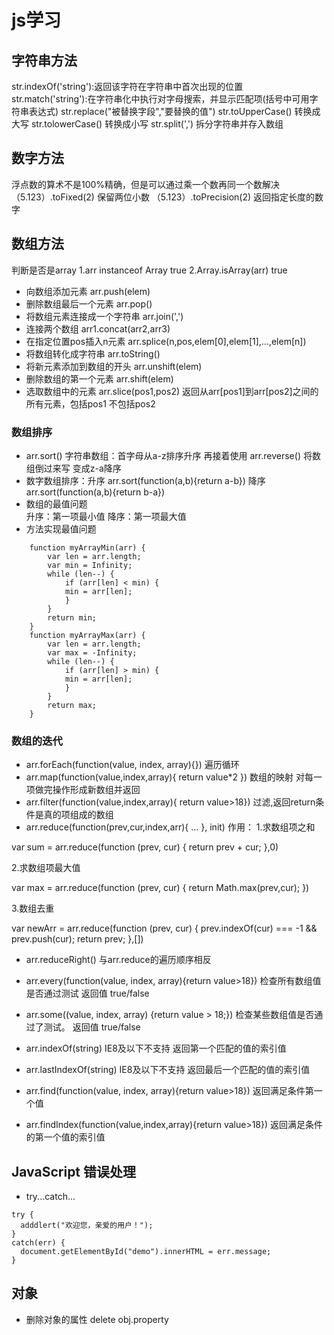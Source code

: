 # js学习

## 字符串方法

str.indexOf('string'):返回该字符在字符串中首次出现的位置  
str.match('string'):在字符串化中执行对字母搜索，并显示匹配项(括号中可用字符串表达式)
str.replace("被替换字段","要替换的值")
str.toUpperCase() 转换成大写
str.tolowerCase() 转换成小写
str.split(',') 拆分字符串并存入数组

## 数字方法

浮点数的算术不是100%精确，但是可以通过乘一个数再同一个数解决
（5.123）.toFixed(2) 保留两位小数
（5.123）.toPrecision(2) 返回指定长度的数字

## 数组方法

判断是否是array
1.arr instanceof Array true
2.Array.isArray(arr)  true

* 向数组添加元素 arr.push(elem)
* 删除数组最后一个元素 arr.pop()
* 将数组元素连接成一个字符串 arr.join(',')
* 连接两个数组 arr1.concat(arr2,arr3) 
* 在指定位置pos插入n元素 arr.splice(n,pos,elem[0],elem[1],...,elem[n])
* 将数组转化成字符串 arr.toString()
* 将新元素添加到数组的开头 arr.unshift(elem)
* 删除数组的第一个元素 arr.shift(elem)
* 选取数组中的元素 arr.slice(pos1,pos2) 返回从arr[pos1]到arr[pos2]之间的所有元素，包括pos1 不包括pos2

### 数组排序

* arr.sort() 字符串数组：首字母从a-z排序升序 再接着使用 arr.reverse() 将数组倒过来写 变成z-a降序
* 数字数组排序：升序 arr.sort(function(a,b){return a-b})
降序 arr.sort(function(a,b){return b-a})
* 数组的最值问题  
升序：第一项最小值
降序：第一项最大值
* 方法实现最值问题

```
    function myArrayMin(arr) {
        var len = arr.length;
        var min = Infinity;
        while (len--) {
            if (arr[len] < min) {
            min = arr[len];
            }
        }
        return min;
    }
    function myArrayMax(arr) {
        var len = arr.length;
        var max = -Infinity;
        while (len--) {
            if (arr[len] > min) {
            min = arr[len];
            }
        }
        return max;
    }
```

### 数组的迭代

* arr.forEach(function(value, index, array){}) 遍历循环
* arr.map(function(value,index,array){ return value*2 }) 数组的映射 对每一项做完操作形成新数组并返回
* arr.filter(function(value,index,array){ return value>18}) 过滤,返回return条件是真的项组成的数组
* arr.reduce(function(prev,cur,index,arr){
...
}, init)
作用：
1.求数组项之和  

var sum = arr.reduce(function (prev, cur) {
    return prev + cur;
},0)

2.求数组项最大值  

var max = arr.reduce(function (prev, cur) {
    return Math.max(prev,cur);
})

3.数组去重  

var newArr = arr.reduce(function (prev, cur) {
    prev.indexOf(cur) === -1 && prev.push(cur);
    return prev;
},[])

* arr.reduceRight() 与arr.reduce的遍历顺序相反

* arr.every(function(value, index, array){return value>18})  检查所有数组值是否通过测试 返回值 true/false

* arr.some((value, index, array) {return value > 18;}) 检查某些数组值是否通过了测试。 返回值 true/false

* arr.indexOf(string) IE8及以下不支持 返回第一个匹配的值的索引值

* arr.lastIndexOf(string) IE8及以下不支持 返回最后一个匹配的值的索引值

* arr.find(function(value, index, array){return value>18}) 返回满足条件第一个值

* arr.findIndex(function(value,index,array){return value>18}) 返回满足条件的第一个值的索引值

## JavaScript 错误处理

* try...catch...

``` utf-8
try {
  adddlert("欢迎您，亲爱的用户！");
}
catch(err) {
  document.getElementById("demo").innerHTML = err.message;
}
```

## 对象

* 删除对象的属性 delete obj.property

